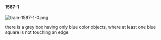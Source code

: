 #### 1587-1
![train-1587-1-0.png](https://github.com/lil-lab/nlvr/raw/master/nlvr/train/images/4/train-1587-1-0.png "train-1587-1-0.png")

there is a grey box having only blue color objects, where at least one blue square is not touching an edge
